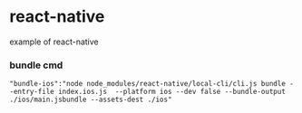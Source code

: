 # react-native
example of react-native

### bundle cmd
```
"bundle-ios":"node node_modules/react-native/local-cli/cli.js bundle --entry-file index.ios.js  --platform ios --dev false --bundle-output ./ios/main.jsbundle --assets-dest ./ios"
```    
